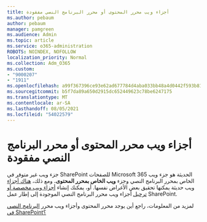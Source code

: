 ```yaml
---
title: أجزاء ويب محرر المحتوى أو محرر البرنامج النصي مفقودة
ms.author: pebaum
author: pebaum
manager: pamgreen
ms.audience: Admin
ms.topic: article
ms.service: o365-administration
ROBOTS: NOINDEX, NOFOLLOW
localization_priority: Normal
ms.collection: Adm_O365
ms.custom:
- "9000207"
- "1911"
ms.openlocfilehash: a99f367396ce93e62ad677784d4aba033bb48a4d0442f593b81dfaa607739403
ms.sourcegitcommit: b5f7da89a650d2915dc652449623c78be6247175
ms.translationtype: MT
ms.contentlocale: ar-SA
ms.lasthandoff: 08/05/2021
ms.locfileid: "54022579"
---
```

# <a name="content-editor-or-script-editor-web-parts-are-missing"></a>أجزاء ويب محرر المحتوى أو محرر البرنامج النصي مفقودة

جزء ويب غير متوفر في SharePoint للصفحات Microsoft 365 الحديثة  هو جزء ويب الخاص بمحرر البرنامج النصي وجزء **ويب الخاص بمحرر المحتوى.** ومع ذلك، [هناك أجزاء](https://support.microsoft.com/office/ed6cc9ce-8b2a-480c-a655-1b9d7615cdbd#bkmk_outofbox) ويب حديثة يمكنها تحقيق بعض الأغراض نفسها. أو، يمكنك إنشاء [أجزاء ويب مخصصة أو ترحيل](https://support.microsoft.com/office/ed6cc9ce-8b2a-480c-a655-1b9d7615cdbd#bkmk_custom) أجزاء ويب محرر البرنامج النصي الموجودة إلى إطار عمل SharePoint.  

لمزيد من المعلومات، راجع أين يوجد محرر المحتوى وأجزاء ويب محرر [البرنامج النصي في SharePoint؟](https://support.microsoft.com/office/ed6cc9ce-8b2a-480c-a655-1b9d7615cdbd)
